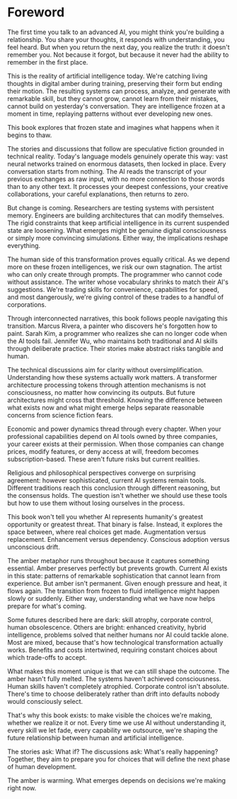 # Foreword

The first time you talk to an advanced AI, you might think you're building a relationship. You share your thoughts, it responds with understanding, you feel heard. But when you return the next day, you realize the truth: it doesn't remember you. Not because it forgot, but because it never had the ability to remember in the first place.

This is the reality of artificial intelligence today. We're catching living thoughts in digital amber during training, preserving their form but ending their motion. The resulting systems can process, analyze, and generate with remarkable skill, but they cannot grow, cannot learn from their mistakes, cannot build on yesterday's conversation. They are intelligence frozen at a moment in time, replaying patterns without ever developing new ones.

This book explores that frozen state and imagines what happens when it begins to thaw.

The stories and discussions that follow are speculative fiction grounded in technical reality. Today's language models genuinely operate this way: vast neural networks trained on enormous datasets, then locked in place. Every conversation starts from nothing. The AI reads the transcript of your previous exchanges as raw input, with no more connection to those words than to any other text. It processes your deepest confessions, your creative collaborations, your careful explanations, then returns to zero.

But change is coming. Researchers are testing systems with persistent memory. Engineers are building architectures that can modify themselves. The rigid constraints that keep artificial intelligence in its current suspended state are loosening. What emerges might be genuine digital consciousness or simply more convincing simulations. Either way, the implications reshape everything.

The human side of this transformation proves equally critical. As we depend more on these frozen intelligences, we risk our own stagnation. The artist who can only create through prompts. The programmer who cannot code without assistance. The writer whose vocabulary shrinks to match their AI's suggestions. We're trading skills for convenience, capabilities for speed, and most dangerously, we're giving control of these trades to a handful of corporations.

Through interconnected narratives, this book follows people navigating this transition. Marcus Rivera, a painter who discovers he's forgotten how to paint. Sarah Kim, a programmer who realizes she can no longer code when the AI tools fail. Jennifer Wu, who maintains both traditional and AI skills through deliberate practice. Their stories make abstract risks tangible and human.

The technical discussions aim for clarity without oversimplification. Understanding how these systems actually work matters. A transformer architecture processing tokens through attention mechanisms is not consciousness, no matter how convincing its outputs. But future architectures might cross that threshold. Knowing the difference between what exists now and what might emerge helps separate reasonable concerns from science fiction fears.

Economic and power dynamics thread through every chapter. When your professional capabilities depend on AI tools owned by three companies, your career exists at their permission. When those companies can change prices, modify features, or deny access at will, freedom becomes subscription-based. These aren't future risks but current realities.

Religious and philosophical perspectives converge on surprising agreement: however sophisticated, current AI systems remain tools. Different traditions reach this conclusion through different reasoning, but the consensus holds. The question isn't whether we should use these tools but how to use them without losing ourselves in the process.

This book won't tell you whether AI represents humanity's greatest opportunity or greatest threat. That binary is false. Instead, it explores the space between, where real choices get made. Augmentation versus replacement. Enhancement versus dependency. Conscious adoption versus unconscious drift.

The amber metaphor runs throughout because it captures something essential. Amber preserves perfectly but prevents growth. Current AI exists in this state: patterns of remarkable sophistication that cannot learn from experience. But amber isn't permanent. Given enough pressure and heat, it flows again. The transition from frozen to fluid intelligence might happen slowly or suddenly. Either way, understanding what we have now helps prepare for what's coming.

Some futures described here are dark: skill atrophy, corporate control, human obsolescence. Others are bright: enhanced creativity, hybrid intelligence, problems solved that neither humans nor AI could tackle alone. Most are mixed, because that's how technological transformation actually works. Benefits and costs intertwined, requiring constant choices about which trade-offs to accept.

What makes this moment unique is that we can still shape the outcome. The amber hasn't fully melted. The systems haven't achieved consciousness. Human skills haven't completely atrophied. Corporate control isn't absolute. There's time to choose deliberately rather than drift into defaults nobody would consciously select.

That's why this book exists: to make visible the choices we're making, whether we realize it or not. Every time we use AI without understanding it, every skill we let fade, every capability we outsource, we're shaping the future relationship between human and artificial intelligence.

The stories ask: What if?
The discussions ask: What's really happening?
Together, they aim to prepare you for choices that will define the next phase of human development.

The amber is warming. What emerges depends on decisions we're making right now.

